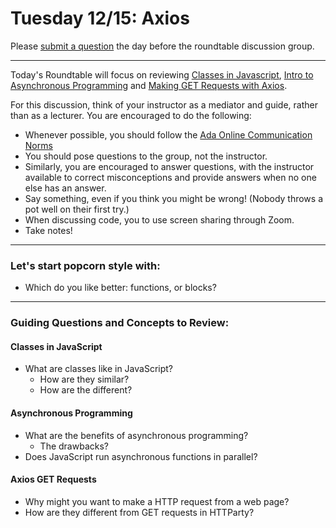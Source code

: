 # Tuesday 12/15: Axios

Please [submit a question](https://airtable.com/shrOEPwWbMZXxXlTt) the day before the roundtable discussion group.

---

Today's Roundtable will focus on reviewing [Classes in Javascript](https://learn-2.galvanize.com/cohorts/2036/blocks/1038/content_files/01-js-week-1/classes.md), [Intro to Asynchronous Programming](https://learn-2.galvanize.com/cohorts/2036/blocks/1038/content_files/02-js-week-2/async-intro.md) and [Making GET Requests with Axios](https://learn-2.galvanize.com/cohorts/2036/blocks/1038/content_files/02-js-week-2/axios-get.md).

For this discussion, think of your instructor as a mediator and guide, rather than as a lecturer. You are encouraged to do the following:

* Whenever possible, you should follow the [Ada Online Communication Norms](https://learn-2.galvanize.com/cohorts/2036/blocks/882/content_files/00-welcome-to-ada/02-wk01-online-communication-norms.md)
* You should pose questions to the group, not the instructor.
* Similarly, you are encouraged to answer questions, with the instructor available to correct misconceptions and provide answers when no one else has an answer.
* Say something, even if you think you might be wrong! (Nobody throws a pot well on their first try.)
* When discussing code, you to use screen sharing through Zoom.
* Take notes!

---

### Let's start popcorn style with:
* Which do you like better: functions, or blocks?

---

### Guiding Questions and Concepts to Review:

#### Classes in JavaScript
* What are classes like in JavaScript?
  * How are they similar?
  * How are the different?

#### Asynchronous Programming
* What are the benefits of asynchronous programming?
  * The drawbacks?
* Does JavaScript run asynchronous functions in parallel?

#### Axios GET Requests

* Why might you want to make a HTTP request from a web page?
* How are they different from GET requests in HTTParty?
